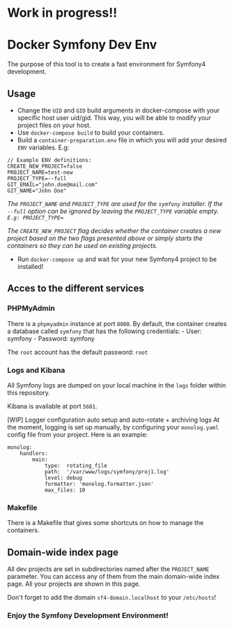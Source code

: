 # Work in progress!!


# Docker Symfony Dev Env

The purpose of this tool is to create a fast environment for Symfony4 development.

## Usage
  * Change the `UID` and `GID` build arguments in docker-compose with your specific host user uid/gid. This way, you will be able to modify your project files on your host.
  * Use `docker-compose build` to build your containers.
  * Build a `container-preparation.env` file in which you will add your desired `ENV` variables. E.g:
```
// Example ENV definitions:
CREATE_NEW_PROJECT=false
PROJECT_NAME=test-new
PROJECT_TYPE=--full
GIT_EMAIL="john.doe@mail.com"
GIT_NAME="John Doe" 
```


 *The `PROJECT_NAME` and `PROJECT_TYPE` are used for the `symfony` installer. If the `--full` option can be ignored by leaving the `PROJECT_TYPE` variable empty. `E.g: PROJECT_TYPE=`*

 *The `CREATE_NEW_PROJECT` flag decides whether the container creates a new project based on the two flags presented above or simply starts the containers so they can be used on existing projects.* 

 * Run `docker-compose up` and wait for your new Symfony4 project to be installed!

## Acces to the different services

### PHPMyAdmin
There is a `phpmyadmin` instance at port `8080`. By default, the container creates a database called `symfony` that has the following credentials:
	- User: symfony
	- Password: symfony

The `root` account has the default password: `root`

### Logs and Kibana
All Symfony logs are dumped on your local machine in the `logs` folder within this repository.

Kibana is available at port `5601`. 

[WIP] Logger configuration auto setup and auto-rotate + archiving logs 
At the moment, logging is set up manually, by configuring your `monolog.yaml` config file from your project. Here is an example:
```
monolog:
    handlers:
        main:
            type:  rotating_file
            path:  '/var/www/logs/symfony/proj1.log'
            level: debug
            formatter: 'monolog.formatter.json'
            max_files: 10
```

### Makefile
There is a Makefile that gives some shortcuts on how to manage the containers.

## Domain-wide index page
All dev projects are set in subdirectories named after the `PROJECT_NAME` parameter. You can access any of them from the main domain-wide index page. All your projects are shown
in this page.

Don't forget to add the domain `sf4-domain.localhost` to your `/etc/hosts`!

### Enjoy the Symfony Development Environment!